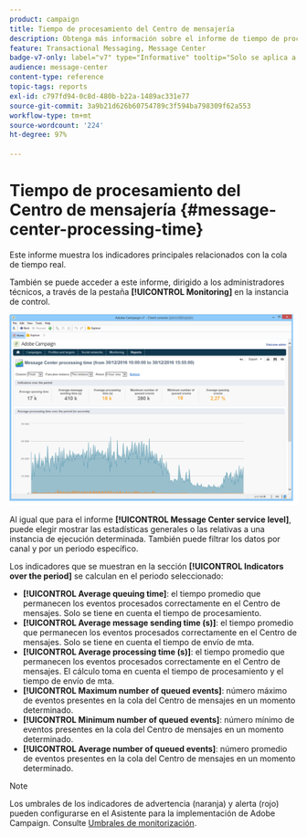 ```yaml
---
product: campaign
title: Tiempo de procesamiento del Centro de mensajería
description: Obtenga más información sobre el informe de tiempo de procesamiento del centro de mensajes
feature: Transactional Messaging, Message Center
badge-v7-only: label="v7" type="Informative" tooltip="Solo se aplica a Campaign Classic v7"
audience: message-center
content-type: reference
topic-tags: reports
exl-id: c797fd94-0c8d-480b-b22a-1489ac331e77
source-git-commit: 3a9b21d626b60754789c3f594ba798309f62a553
workflow-type: tm+mt
source-wordcount: '224'
ht-degree: 97%

---
```


# Tiempo de procesamiento del Centro de mensajería {#message-center-processing-time}



Este informe muestra los indicadores principales relacionados con la cola de tiempo real.

También se puede acceder a este informe, dirigido a los administradores técnicos, a través de la pestaña **[!UICONTROL Monitoring]** en la instancia de control.

![](assets/mc_reports_2.png)

Al igual que para el informe **[!UICONTROL Message Center service level]**, puede elegir mostrar las estadísticas generales o las relativas a una instancia de ejecución determinada. También puede filtrar los datos por canal y por un periodo específico.

Los indicadores que se muestran en la sección **[!UICONTROL Indicators over the period]** se calculan en el periodo seleccionado:

* **[!UICONTROL Average queuing time]**: el tiempo promedio que permanecen los eventos procesados correctamente en el Centro de mensajes. Solo se tiene en cuenta el tiempo de procesamiento.
* **[!UICONTROL Average message sending time (s)]**: el tiempo promedio que permanecen los eventos procesados correctamente en el Centro de mensajes. Solo se tiene en cuenta el tiempo de envío de mta.
* **[!UICONTROL Average processing time (s)]**: el tiempo promedio que permanecen los eventos procesados correctamente en el Centro de mensajes. El cálculo toma en cuenta el tiempo de procesamiento y el tiempo de envío de mta.
* **[!UICONTROL Maximum number of queued events]**: número máximo de eventos presentes en la cola del Centro de mensajes en un momento determinado.
* **[!UICONTROL Minimum number of queued events]**: número mínimo de eventos presentes en la cola del Centro de mensajes en un momento determinado.
* **[!UICONTROL Average number of queued events]**: número promedio de eventos presentes en la cola del Centro de mensajes en un momento determinado.

>[!NOTE]
>
>Los umbrales de los indicadores de advertencia (naranja) y alerta (rojo) pueden configurarse en el Asistente para la implementación de Adobe Campaign. Consulte [Umbrales de monitorización](../../message-center/using/additional-configurations.md#monitoring-thresholds).
